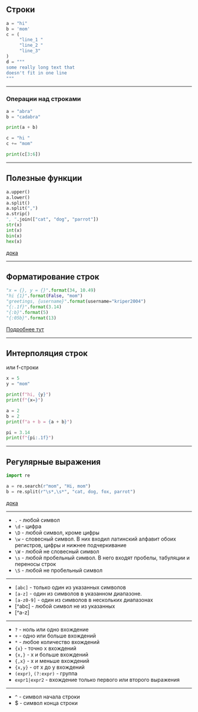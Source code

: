 
## Строки
```python
a = "hi"
b = 'mom'
c = (
	 "line_1 "
	 "line_2 "
	 "line_3"
)
d = """
some really long text that
doesn't fit in one line
"""
```
---

### Операции над строками
```python
a = "abra"
b = "cadabra"

print(a + b)

c = "hi "
c += "mom"

print(c[3:6])
```

---

## Полезные функции
```python
a.upper()
a.lower()
a.split()
a.split(",")
a.strip()
", ".join(["cat", "dog", "parrot"])
str(x)
int(x)
bin(x)
hex(x)
```
[дока](https://docs.python.org/3/library/stdtypes.html#mapping-types-dict)

---

## Форматирование строк
```python
"x = {}, y = {}".format(34, 10.49)
"hi {1}".format(False, "mom")
"greetings, {username}".format(username="kriper2004")
"{:.1f}".format(3.14)
"{:b}".format(5)
"{:05b}".format(13)
```
[Подробнее тут](https://docs.python.org/3/library/string.html#formatstrings)

---

## Интерполяция строк
или f-строки
```python
x = 5
y = "mom"

print(f"hi, {y}")
print(f"{x=}")

a = 2
b = 2
print(f"a + b = {a + b}")

pi = 3.14
print(f"{pi:.1f}")
```

---

## Регулярные выражения
```python
import re

a = re.search(r"mom", "Hi, mom")
b = re.split(r"\s*,\s*", "cat, dog, fox, parrot")
```
[дока](https://docs.python.org/3/library/re.html)

---

- `.` - любой символ
- `\d` - цифра
- `\D` - любой символ, кроме цифры
- `\w` - словесный символ. В них входил латинский алфавит обоих регистров, цифры и нижнее подчеркивание
- `\W` - любой не словесный символ
- `\s` - любой пробельный символ. В него входят пробелы, табуляции и переносы строк
- `\S` - любой не пробельный символ

---

- `[abc]` - только один из указанных символов
- `[a-z]` - один из символов в указанном диапазоне.
- `[a-z0-9]` - один из символов в нескольких диапазонах
- [\^abc] - любой символ не из указанных
- [\^a-z]

---

- `?` - ноль или одно вхождение
- `+` - одно или больше вхождений
- `*` - любое количество вхождений
- `{x}` - точно x вхождений
- `{x,}` - x и больше вхождений
- `{,x}` - x и меньше вхождений
- `{x,y}` - от x до y вхождений
- `(expr)`, `(?:expr)` - группа
- `expr1|expr2` - вхождение только первого или второго выражения

---

- `^` - символ начала строки
- $ - символ конца строки
